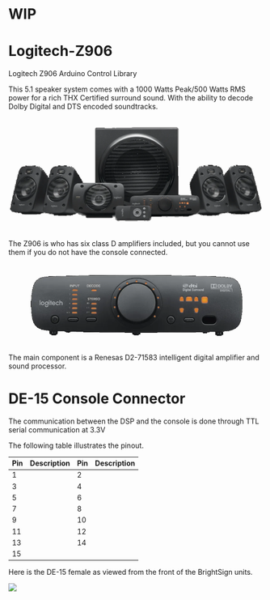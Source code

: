 # WIP

# Logitech-Z906
Logitech Z906 Arduino Control Library

This 5.1 speaker system comes with a 1000 Watts Peak/500 Watts RMS power for a rich THX Certified surround sound. With the ability to decode Dolby Digital and DTS encoded soundtracks. 

<p align="center"><img src=/images/logitech_z906.png></p>

The Z906 is who has six class D amplifiers included, but you cannot use them if you do not have the console connected.

<p align="center"><img src=/images/z906-console.png></p>

The main component is a Renesas D2-71583 intelligent digital amplifier and sound processor.

# DE-15 Console Connector

The communication between the DSP and the console is done through TTL serial communication at 3.3V

The following table illustrates the pinout.

|Pin|Description|Pin|Description|
|---|---|---|---|
|1||2||
|3||4||
|5||6||
|7||8||
|9||10||
|11||12||
|13||14||
|15||||

Here is the DE-15 female as viewed from the front of the BrightSign units.

<img src=https://raw.githubusercontent.com/zarpli/Logitech-Z906/main/images/DE-15-F.png width="300">
